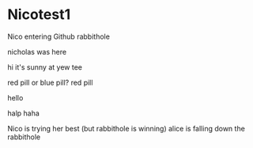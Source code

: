 # Nicotest1
Nico entering Github rabbithole
<the end>

nicholas was here

hi it's sunny at yew tee

red pill or blue pill? red pill

hello

halp haha

Nico is trying her best (but rabbithole is winning) 
alice is falling down the rabbithole
